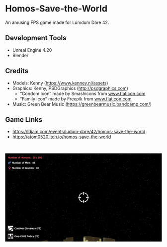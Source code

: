 # Homos-Save-the-World
An amusing FPS game made for Lumdum Dare 42.

## Development Tools
* Unreal Engine 4.20
* Blender

## Credits
* Models: Kenny (https://www.kenney.nl/assets)
* Graphics: Kenny, PSDGraphics (http://psdgraphics.com)
  - “Condom Icon” made by Smashicons from www.flaticon.com
  - “Family Icon” made by Freepik from www.flaticon.com
* Music: Green Bear Music (https://greenbearmusic.bandcamp.com/)

## Game Links
* https://ldjam.com/events/ludum-dare/42/homos-save-the-world
* https://atom0520.itch.io/homos-save-the-world

<br/>

![Representative Image](RepresentativeGIF.gif)
